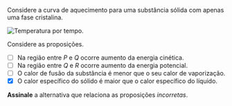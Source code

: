 Considere a curva de aquecimento para uma substância sólida com apenas uma fase cristalina.

![Temperatura por tempo.](2A13-1P.svg)

Considere as proposições.

- [ ] Na região entre *P* e *Q* ocorre aumento da energia cinética.
- [ ] Na região entre *Q* e *R* ocorre aumento da energia potencial.
- [ ] O calor de fusão da substância é menor que o seu calor de vaporização.
- [x] O  calor específico do sólido é maior que o calor específico do líquido.

**Assinale** a alternativa que relaciona as proposições *incorretas*.

